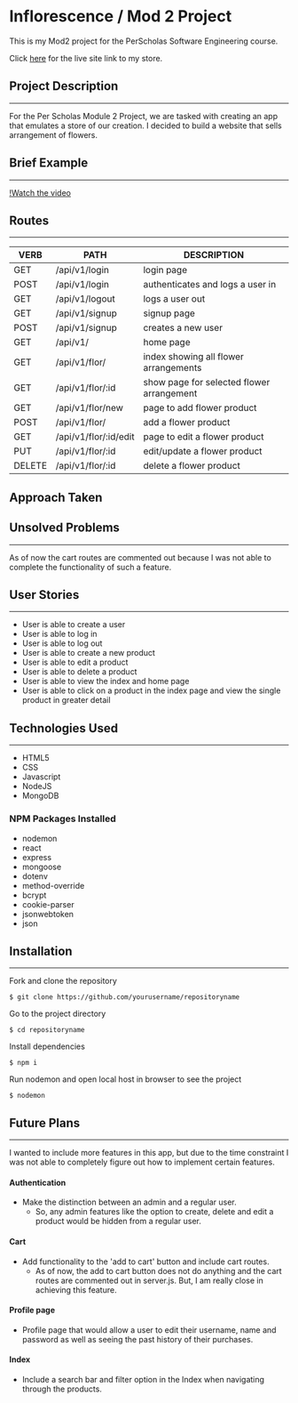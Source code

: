 # Inflorescence / Mod 2 Project

This is my Mod2 project for the PerScholas Software Engineering course.

Click [here][1] for the live site link to my store.

## Project Description
***
For the Per Scholas Module 2 Project, we are tasked with creating an app that emulates a store of our creation. I decided to build a website that sells arrangement of flowers.

## Brief Example
***
[!Watch the video](https://vimeo.com/740217752)

## Routes
***

   VERB 		 | 		  PATH 		 |  	 DESCRIPTION
------------ | ------------- | -------------------
GET | /api/v1/login | login page  |
POST | /api/v1/login | authenticates and logs a user in |
GET | /api/v1/logout | logs a  user out |
GET | /api/v1/signup | signup page  |
POST | /api/v1/signup | creates a new user |
GET | /api/v1/ | home page  |
GET | /api/v1/flor/ | index showing all flower arrangements |
GET | /api/v1/flor/:id | show page for selected flower arrangement |
GET | /api/v1/flor/new | page to add flower product |
POST | /api/v1/flor/ | add a flower product |
GET | /api/v1/flor/:id/edit | page to edit a flower product |
PUT | /api/v1/flor/:id | edit/update a flower product |
DELETE | /api/v1/flor/:id | delete a flower product|

## Approach Taken

## Unsolved Problems
***
As of now the cart routes are commented out because I was not able to complete the functionality of such a feature. 


## User Stories
***
* User is able to create a user
* User is able to log in
* User is able to log out
* User is able to create a new product
* User is able to edit a product
* User is able to delete a product
* User is able to view the index and home page
* User is able to click on a product in the index page and view the single product in greater detail

## Technologies Used
***
* HTML5
* CSS
* Javascript
* NodeJS
* MongoDB

### NPM Packages Installed
* nodemon
* react
* express
* mongoose
* dotenv
* method-override
* bcrypt
* cookie-parser
* jsonwebtoken
* json

## Installation
***
Fork and clone the repository
```
$ git clone https://github.com/yourusername/repositoryname
```
Go to the project directory
```
$ cd repositoryname
```
Install dependencies
```
$ npm i
```
Run nodemon and open local host in browser to see the project
```
$ nodemon
```

## Future Plans
***
I wanted to include more features in this app, but due to the time constraint I was not able to completely figure out how to implement certain features.

#### Authentication
* Make the distinction between an admin and a regular user.
   * So, any admin features like the option to create, delete and edit a product would be hidden from a regular user.

#### Cart
* Add functionality to the 'add to cart' button and include cart routes.
   * As of now, the add to cart button does not do anything and the cart routes are commented out in server.js. But, I am really close in achieving this feature.

#### Profile page
* Profile page that would allow a user to edit their username, name and password as well as seeing the past history of their purchases. 

#### Index
* Include a search bar and filter option in the Index when navigating through the products. 

[1]:https://inflorescence123.herokuapp.com "live site"